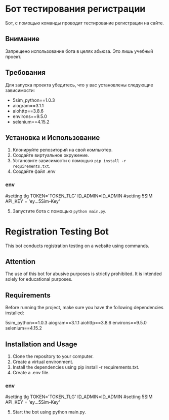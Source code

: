 # Бот тестирования регистрации
Бот, с помощью команды проводит тестирование регистрации на сайте.

## Внимание
Запрещено использование бота в целях абьюза. Это лишь учебный проект.

## Требования
Для запуска проекта убедитесь, что у вас установлены следующие зависимости:

- 5sim_python==1.0.3
- aiogram==3.1.1
- aiohttp==3.8.6
- environs==9.5.0
- selenium==4.15.2

## Установка и Использование

1. Клонируйте репозиторий на свой компьютер.
2. Создайте виртуальное окружение.
3. Установите зависимости с помощью `pip install -r requirements.txt`.
4. Создайте файл .env

  ### env
#setting tlg 
TOKEN='TOKEN_TLG'
ID_ADMIN=ID_ADMIN
#setting 5SIM
API_KEY = 'ey...5Sim-Key'
   
5. Запустите бота с помощью `python main.py`.




#  Registration Testing Bot
This bot conducts registration testing on a website using commands.

## Attention
The use of this bot for abusive purposes is strictly prohibited. It is intended solely for educational purposes.

## Requirements
Before running the project, make sure you have the following dependencies installed:

5sim_python==1.0.3
aiogram==3.1.1
aiohttp==3.8.6
environs==9.5.0
selenium==4.15.2

## Installation and Usage
1. Clone the repository to your computer.
2. Create a virtual environment.
3. Install the dependencies using pip install -r requirements.txt.
4. Create a .env file.

  ### env
#setting tlg 
TOKEN='TOKEN_TLG'
ID_ADMIN=ID_ADMIN
#setting 5SIM
API_KEY = 'ey...5Sim-Key'

5. Start the bot using python main.py.
